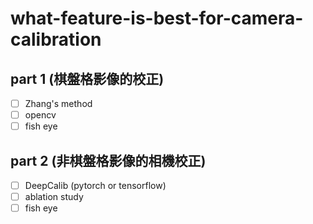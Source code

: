 # what-feature-is-best-for-camera-calibration

## part 1 (棋盤格影像的校正)
- [ ] Zhang's method
- [ ] opencv
- [ ] fish eye

## part 2 (非棋盤格影像的相機校正)
- [ ] DeepCalib (pytorch or tensorflow)
- [ ] ablation study
- [ ] fish eye
